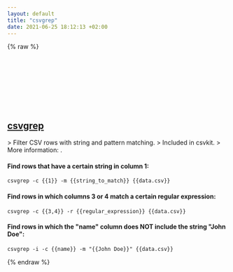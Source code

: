 ```yaml
---
layout: default
title: "csvgrep"
date: 2021-06-25 18:12:13 +02:00
---
```

{% raw %}
<h2 id="csvgrep">
  <a href="/en/common/csvgrep.html">csvgrep</a> <a href="#csvgrep"><svg class="icon">
    <use href="/assets/images/unicode_sprite.svg#link" />
  </svg></a>
</h2>
> Filter CSV rows with string and pattern matching.
> Included in csvkit.
> More information: <https://csvkit.readthedocs.io/en/latest/scripts/csvgrep.html>.

#### Find rows that have a certain string in column 1:
```shell
csvgrep -c {{1}} -m {{string_to_match}} {{data.csv}}
```
#### Find rows in which columns 3 or 4 match a certain regular expression:
```shell
csvgrep -c {{3,4}} -r {{regular_expression}} {{data.csv}}
```
#### Find rows in which the "name" column does NOT include the string "John Doe":
```shell
csvgrep -i -c {{name}} -m "{{John Doe}}" {{data.csv}}
```
{% endraw %}